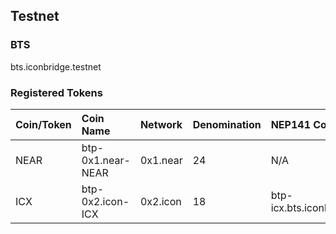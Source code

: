 ## Testnet

### BTS
bts.iconbridge.testnet  
### Registered Tokens

| Coin/Token|Coin Name| Network| Denomination| NEP141 Contract |
|:---------|:--------|:--------|:------------|:----------|
| NEAR   | btp-0x1.near-NEAR | 0x1.near | 24 | N/A |
| ICX   | btp-0x2.icon-ICX | 0x2.icon | 18   | btp-icx.bts.iconbridge.testnet |
